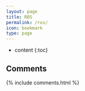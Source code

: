 ```yaml
---
layout: page
title: ROS
permalink: /ros/
icon: bookmark
type: page
---
```


* content
{:toc}


## Comments

{% include comments.html %}
